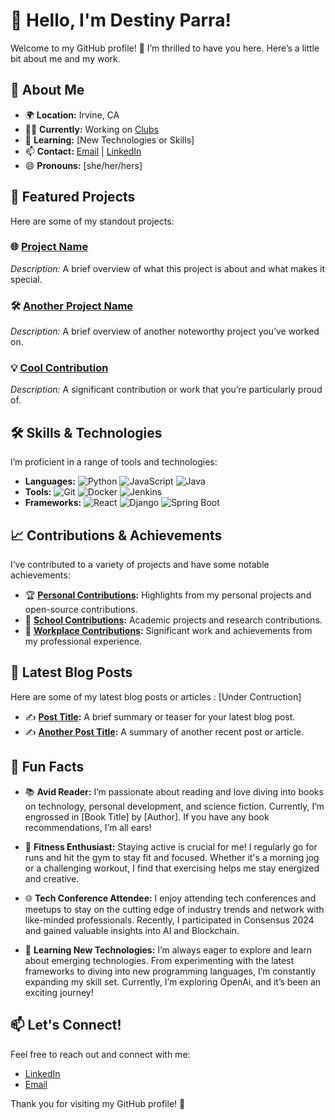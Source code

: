 # 👋 Hello, I'm Destiny Parra!

Welcome to my GitHub profile! 🌟 I’m thrilled to have you here. Here’s a little bit about me and my work.

## 🚀 About Me

- 🌍 **Location:** Irvine, CA
- 👨‍💻 **Currently:** Working on [Clubs](https://clubs.app/)
- 🌱 **Learning:** [New Technologies or Skills]
- 📫 **Contact:** [Email](mailto:Destinyparra@hotmail.com) | [LinkedIn](https://www.linkedin.com/in/destiny-nunez-parra/) 
- 😄 **Pronouns:** [she/her/hers]

## 🌟 Featured Projects

Here are some of my standout projects:

### 🌐 [Project Name](URL)
*Description:* A brief overview of what this project is about and what makes it special.

### 🛠️ [Another Project Name](URL)
*Description:* A brief overview of another noteworthy project you’ve worked on.

### 💡 [Cool Contribution](URL)
*Description:* A significant contribution or work that you’re particularly proud of.

## 🛠️ Skills & Technologies

I’m proficient in a range of tools and technologies:

- **Languages:** ![Python](https://img.shields.io/badge/-Python-3776AB?style=flat&logo=python&logoColor=ffffff) ![JavaScript](https://img.shields.io/badge/-JavaScript-F7DF1E?style=flat&logo=javascript&logoColor=000000) ![Java](https://img.shields.io/badge/-Java-007396?style=flat&logo=java&logoColor=ffffff)
- **Tools:** ![Git](https://img.shields.io/badge/-Git-F05032?style=flat&logo=git&logoColor=ffffff) ![Docker](https://img.shields.io/badge/-Docker-2496ED?style=flat&logo=docker&logoColor=ffffff) ![Jenkins](https://img.shields.io/badge/-Jenkins-D24939?style=flat&logo=jenkins&logoColor=ffffff)
- **Frameworks:** ![React](https://img.shields.io/badge/-React-61DAFB?style=flat&logo=react&logoColor=000000) ![Django](https://img.shields.io/badge/-Django-092E20?style=flat&logo=django&logoColor=ffffff) ![Spring Boot](https://img.shields.io/badge/-Spring%20Boot-6DB33F?style=flat&logo=spring&logoColor=ffffff)

## 📈 Contributions & Achievements

I’ve contributed to a variety of projects and have some notable achievements:

- 🏆 **[Personal Contributions](URL):** Highlights from my personal projects and open-source contributions.
- 🏫 **[School Contributions](URL):** Academic projects and research contributions.
- 💼 **[Workplace Contributions](URL):** Significant work and achievements from my professional experience.

## 📝 Latest Blog Posts

Here are some of my latest blog posts or articles :
[Under Contruction]
- ✍️ **[Post Title](URL):** A brief summary or teaser for your latest blog post.
- ✍️ **[Another Post Title](URL):** A summary of another recent post or article.


## 🎨 Fun Facts

- 📚 **Avid Reader:** I’m passionate about reading and love diving into books on technology, personal development, and science fiction. Currently, I’m engrossed in [Book Title] by [Author]. If you have any book recommendations, I’m all ears!

- 🏃 **Fitness Enthusiast:** Staying active is crucial for me! I regularly go for runs and hit the gym to stay fit and focused. Whether it's a morning jog or a challenging workout, I find that exercising helps me stay energized and creative.

- 🌐 **Tech Conference Attendee:** I enjoy attending tech conferences and meetups to stay on the cutting edge of industry trends and network with like-minded professionals. Recently, I participated in Consensus 2024 and gained valuable insights into AI and Blockchain.

- 🚀 **Learning New Technologies:** I’m always eager to explore and learn about emerging technologies. From experimenting with the latest frameworks to diving into new programming languages, I’m constantly expanding my skill set. Currently, I’m exploring OpenAi, and it’s been an exciting journey!


## 📫 Let's Connect!

Feel free to reach out and connect with me:

- [LinkedIn](https://www.linkedin.com/in/destiny-nunez-parra/)
- [Email](mailto:Destinyparra@hotmail.com)

Thank you for visiting my GitHub profile! 🚀
